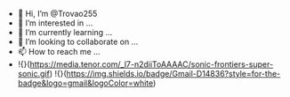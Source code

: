 - 👋 Hi, I’m @Trovao255
- 👀 I’m interested in ...
- 🌱 I’m currently learning ...
- 💞️ I’m looking to collaborate on ...
- 📫 How to reach me ...
- !{}(https://media.tenor.com/_l7-n2diiToAAAAC/sonic-frontiers-super-sonic.gif)
  !{}(https://img.shields.io/badge/Gmail-D14836?style=for-the-badge&logo=gmail&logoColor=white)
<!---
Trovao255/Trovao255 is a ✨ special ✨ repository because its `README.md` (this file) appears on your GitHub profile.
You can click the Preview link to take a look at your changes.
--->
